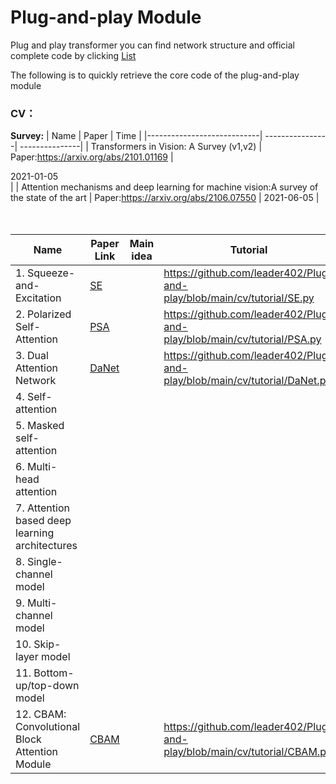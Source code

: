 # Plug-and-play Module
Plug and play transformer
you can find network structure and official complete code by clicking [List](https://github.com/leader402/Plug-and-play/blob/main/cv/CV-List.md)

The following is to quickly retrieve the core code of the plug-and-play module





### CV：
**Survey:**
|  Name                      | Paper           | Time           |
|----------------------------| ----------------| ---------------|
| Transformers in Vision: A Survey (v1,v2) | Paper:https://arxiv.org/abs/2101.01169  |    <div style="width: 200pt">   2021-01-05    </div>     |
| Attention mechanisms and deep learning for machine vision:A survey of the state of the art   | Paper:https://arxiv.org/abs/2106.07550 |         2021-06-05       |
<br />
<br />
<br />


| Name                                        | Paper  Link                 | Main idea                    | Tutorial                                       |
| ------------------------------------------- | ----------------------------|------------------------------| -----------------------------------------------|
| 1. Squeeze-and-Excitation                   | [SE](https://arxiv.org/pdf/1709.01507.pdf )|                |https://github.com/leader402/Plug-and-play/blob/main/cv/tutorial/SE.py |
| 2. Polarized Self-Attention                 | [PSA](https://arxiv.org/pdf/2107.00782.pdf)|                |   https://github.com/leader402/Plug-and-play/blob/main/cv/tutorial/PSA.py |
| 3. Dual Attention Network                   | [DaNet](https://arxiv.org/pdf/1809.02983.pdf)|              | https://github.com/leader402/Plug-and-play/blob/main/cv/tutorial/DaNet.py |
| 4. Self-attention                           |                                            |   |                                                           |
| 5. Masked self-attention                    |                                            |   |                                                           |
| 6. Multi-head attention                     |                                            |    |                                                          |
| 7. Attention based deep learning architectures |                                            |  |                                                            |
| 8. Single-channel model                     |                                            |      |                                                        |
| 9. Multi-channel model                      |                                            |       |                                                       |
| 10. Skip-layer model                        |                                            |       |                                                       |
| 11. Bottom-up/top-down model                |                                            |       |                                                       |
| 12. CBAM: Convolutional Block Attention Module| [CBAM](https://arxiv.org/abs/1807.06521) |         | https://github.com/leader402/Plug-and-play/blob/main/cv/tutorial/CBAM.py  |


